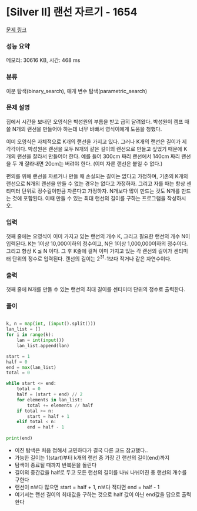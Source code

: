 # [Silver II] 랜선 자르기 - 1654 

[문제 링크](https://www.acmicpc.net/problem/1654) 

### 성능 요약

메모리: 30616 KB, 시간: 468 ms

### 분류

이분 탐색(binary_search), 매개 변수 탐색(parametric_search)

### 문제 설명

<p>집에서 시간을 보내던 오영식은 박성원의 부름을 받고 급히 달려왔다. 박성원이 캠프 때 쓸 N개의 랜선을 만들어야 하는데 너무 바빠서 영식이에게 도움을 청했다.</p>

<p>이미 오영식은 자체적으로 K개의 랜선을 가지고 있다. 그러나 K개의 랜선은 길이가 제각각이다. 박성원은 랜선을 모두 N개의 같은 길이의 랜선으로 만들고 싶었기 때문에 K개의 랜선을 잘라서 만들어야 한다. 예를 들어 300cm 짜리 랜선에서 140cm 짜리 랜선을 두 개 잘라내면 20cm는 버려야 한다. (이미 자른 랜선은 붙일 수 없다.)</p>

<p>편의를 위해 랜선을 자르거나 만들 때 손실되는 길이는 없다고 가정하며, 기존의 K개의 랜선으로 N개의 랜선을 만들 수 없는 경우는 없다고 가정하자. 그리고 자를 때는 항상 센티미터 단위로 정수길이만큼 자른다고 가정하자. N개보다 많이 만드는 것도 N개를 만드는 것에 포함된다. 이때 만들 수 있는 최대 랜선의 길이를 구하는 프로그램을 작성하시오.</p>

### 입력 

 <p>첫째 줄에는 오영식이 이미 가지고 있는 랜선의 개수 K, 그리고 필요한 랜선의 개수 N이 입력된다. K는 1이상 10,000이하의 정수이고, N은 1이상 1,000,000이하의 정수이다. 그리고 항상 K ≦ N 이다. 그 후 K줄에 걸쳐 이미 가지고 있는 각 랜선의 길이가 센티미터 단위의 정수로 입력된다. 랜선의 길이는 2<sup>31</sup>-1보다 작거나 같은 자연수이다.</p>

### 출력 

 <p>첫째 줄에 N개를 만들 수 있는 랜선의 최대 길이를 센티미터 단위의 정수로 출력한다.</p>

###  풀이
```python

k, n = map(int, (input().split()))
lan_list = []
for i in range(k):
    lan = int(input())
    lan_list.append(lan)

start = 1
half = 0
end = max(lan_list)
total = 0

while start <= end:
    total = 0
    half = (start + end) // 2
    for elements in lan_list:
        total += elements // half
    if total >= n:
        start = half + 1
    elif total < n:
        end = half - 1
    
print(end)
```

- 이진 탐색은 처음 접해서 고민하다가 결국 다른 코드 참고했다..
- 가능한 길이는 1(start)부터 k개의 랜선 중 가장 긴 랜선의 길이(end)까지
- 탐색이 종료될 때까지 반복문을 돌린다
- 길이의 중간값을 half로 두고 모든 랜선의 길이를 나눠 나뉘어진 총 랜선의 개수를 구한다
- 랜선이 n보다 많으면 start = half + 1, n보다 적다면 end = half - 1
- 여기서는 랜선 길이의 최대값을 구하는 것으로 half 값이 아닌 end값을 답으로 출력한다
